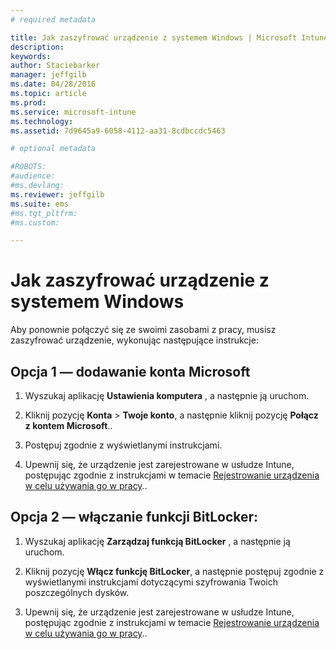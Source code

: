 ```yaml
---
# required metadata

title: Jak zaszyfrować urządzenie z systemem Windows | Microsoft Intune
description:
keywords:
author: Staciebarker
manager: jeffgilb
ms.date: 04/28/2016
ms.topic: article
ms.prod:
ms.service: microsoft-intune
ms.technology:
ms.assetid: 7d9645a9-6058-4112-aa31-8cdbccdc5463

# optional metadata

#ROBOTS:
#audience:
#ms.devlang:
ms.reviewer: jeffgilb
ms.suite: ems
#ms.tgt_pltfrm:
#ms.custom:

---
```


# Jak zaszyfrować urządzenie z systemem Windows
Aby ponownie połączyć się ze swoimi zasobami z pracy, musisz zaszyfrować urządzenie, wykonując następujące instrukcje:

## Opcja 1 — dodawanie konta Microsoft

1.  Wyszukaj aplikację **Ustawienia komputera** , a następnie ją uruchom.

2.  Kliknij pozycję **Konta** &gt; **Twoje konto**, a następnie kliknij pozycję **Połącz z kontem Microsoft**..

3.  Postępuj zgodnie z wyświetlanymi instrukcjami.

4.  Upewnij się, że urządzenie jest zarejestrowane w usłudze Intune, postępując zgodnie z instrukcjami w temacie [Rejestrowanie urządzenia w celu używania go w pracy](http://go.microsoft.com/fwlink/?LinkId=519071)..

## Opcja 2 — włączanie funkcji BitLocker:

1.  Wyszukaj aplikację **Zarządzaj funkcją BitLocker** , a następnie ją uruchom.

2.  Kliknij pozycję **Włącz funkcję BitLocker**, a następnie postępuj zgodnie z wyświetlanymi instrukcjami dotyczącymi szyfrowania Twoich poszczególnych dysków.

3.  Upewnij się, że urządzenie jest zarejestrowane w usłudze Intune, postępując zgodnie z instrukcjami w temacie [Rejestrowanie urządzenia w celu używania go w pracy](http://go.microsoft.com/fwlink/?LinkId=519071)..



<!--HONumber=May16_HO1-->


